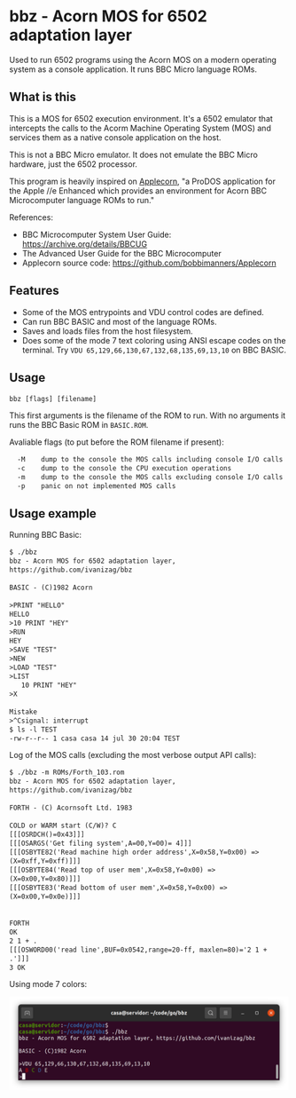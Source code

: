 # bbz - Acorn MOS for 6502 adaptation layer

Used to run 6502 programs using the Acorn MOS on a modern operating system
as a console application. It runs BBC Micro language ROMs.

## What is this

This is a MOS for 6502 execution environment. It's a 6502 emulator that
intercepts the calls to the Acorm Machine Operating System (MOS) and
services them as a native console application on the host.

This is not a BBC Micro emulator. It does not emulate the BBC Micro
hardware, just the 6502 processor.

This program is heavily inspired on [Applecorn](https://github.com/bobbimanners/Applecorn), "a ProDOS application for the
Apple //e Enhanced which provides an environment for Acorn BBC Microcomputer
language ROMs to run."

References:
- BBC Microcomputer System User Guide: https://archive.org/details/BBCUG
- The Advanced User Guide for the BBC Microcomputer
- Applecorn source code: https://github.com/bobbimanners/Applecorn

## Features
- Some of the MOS entrypoints and VDU control codes are defined.
- Can run BBC BASIC and most of the language ROMs.
- Saves and loads files from the host filesystem.
- Does some of the mode 7 text coloring using ANSI escape codes on the terminal. Try `VDU 65,129,66,130,67,132,68,135,69,13,10` on BBC BASIC.

## Usage 

```
bbz [flags] [filename]
```

This first arguments is the filename of the ROM to run. With no arguments it
runs the BBC Basic ROM in `BASIC.ROM`.

Avaliable flags (to put before the ROM filename if present):

``` 
  -M	dump to the console the MOS calls including console I/O calls
  -c	dump to the console the CPU execution operations
  -m	dump to the console the MOS calls excluding console I/O calls
  -p	panic on not implemented MOS calls
```

## Usage example

Running BBC Basic:
```
$ ./bbz
bbz - Acorn MOS for 6502 adaptation layer, https://github.com/ivanizag/bbz

BASIC - (C)1982 Acorn

>PRINT "HELLO"
HELLO
>10 PRINT "HEY"
>RUN
HEY
>SAVE "TEST"
>NEW
>LOAD "TEST"
>LIST
   10 PRINT "HEY"
>X

Mistake
>^Csignal: interrupt
$ ls -l TEST
-rw-r--r-- 1 casa casa 14 jul 30 20:04 TEST
```

Log of the MOS calls (excluding the most verbose output API calls):
```
$ ./bbz -m ROMs/Forth_103.rom
bbz - Acorn MOS for 6502 adaptation layer, https://github.com/ivanizag/bbz

FORTH - (C) Acornsoft Ltd. 1983

COLD or WARM start (C/W)? C
[[[OSRDCH()=0x43]]]
[[[OSARGS('Get filing system',A=00,Y=00)= 4]]]
[[[OSBYTE82('Read machine high order address',X=0x58,Y=0x00) => (X=0xff,Y=0xff)]]]
[[[OSBYTE84('Read top of user mem',X=0x58,Y=0x00) => (X=0x00,Y=0x80)]]]
[[[OSBYTE83('Read bottom of user mem',X=0x58,Y=0x00) => (X=0x00,Y=0x0e)]]]


FORTH
OK
2 1 + .
[[[OSWORD00('read line',BUF=0x0542,range=20-ff, maxlen=80)='2 1 + .']]]
3 OK

```

Using mode 7 colors:

![mode 7 colors](doc/vdu_colors.png)

